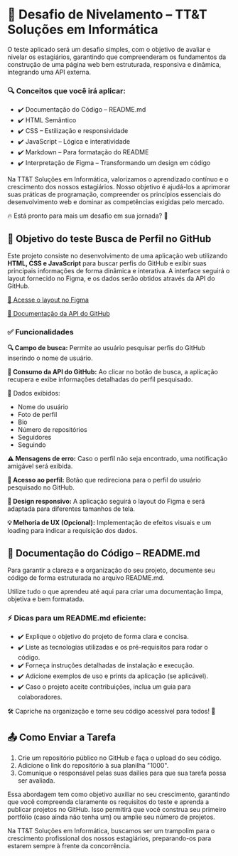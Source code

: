 # 🚀 Desafio de Nivelamento – TT&T Soluções em Informática
O teste aplicado será um desafio simples, com o objetivo de avaliar e nivelar os estagiários, garantindo que compreenderam os fundamentos da construção de uma página web bem estruturada, responsiva e dinâmica, integrando uma API externa.
### 🔍 Conceitos que você irá aplicar:
- ✔️ Documentação do Código – README.md
- ✔️ HTML Semântico
- ✔️ CSS – Estilização e responsividade
- ✔️ JavaScript – Lógica e interatividade
- ✔️ Markdown – Para formatação do README
- ✔️ Interpretação de Figma – Transformando um design em código

Na TT&T Soluções em Informática, valorizamos o aprendizado contínuo e o crescimento dos nossos estagiários. Nosso objetivo é ajudá-los a aprimorar suas práticas de programação, compreender os princípios essenciais do desenvolvimento web e dominar as competências exigidas pelo mercado.

🔥 Está pronto para mais um desafio em sua jornada? 🚀


## 📝 Objetivo do teste Busca de Perfil no GitHub
Este projeto consiste no desenvolvimento de uma aplicação web utilizando **HTML, CSS e JavaScript** para buscar perfis do GitHub e exibir suas principais informações de forma dinâmica e interativa. A interface seguirá o layout fornecido no Figma, e os dados serão obtidos através da API do GitHub.


[🔗 Acesse o layout no Figma](https://www.figma.com/design/sESIqQpC3622oIK9CEKxVg/Desafios-TT%26T?node-id=0-1&t=uNVZuAH2ycbcxtc3-1)

[🔗 Documentação da API do GitHub](https://docs.github.com/pt/rest/users/users?apiVersion=2022-11-28)

### ✅ Funcionalidades

**🔍 Campo de busca:** Permite ao usuário pesquisar perfis do GitHub inserindo o nome de usuário.

**📡 Consumo da API do GitHub:** Ao clicar no botão de busca, a aplicação recupera e exibe informações detalhadas do perfil pesquisado.

📌 Dados exibidos:
- Nome do usuário
- Foto de perfil
- Bio
- Número de repositórios
- Seguidores
- Seguindo

**⚠️ Mensagens de erro:** Caso o perfil não seja encontrado, uma notificação amigável será exibida.

**🔗 Acesso ao perfil:** Botão que redireciona para o perfil do usuário pesquisado no GitHub.

**🎨 Design responsivo:** A aplicação seguirá o layout do Figma e será adaptada para diferentes tamanhos de tela.

**💡 Melhoria de UX (Opcional):** Implementação de efeitos visuais e um loading para indicar a requisição dos dados.

## 📌 Documentação do Código – README.md
Para garantir a clareza e a organização do seu projeto, documente seu código de forma estruturada no arquivo README.md. 

Utilize tudo o que aprendeu até aqui para criar uma documentação limpa, objetiva e bem formatada.

### ⚡ Dicas para um README.md eficiente:
- ✔️ Explique o objetivo do projeto de forma clara e concisa.
- ✔️ Liste as tecnologias utilizadas e os pré-requisitos para rodar o código.
- ✔️ Forneça instruções detalhadas de instalação e execução.
- ✔️ Adicione exemplos de uso e prints da aplicação (se aplicável).
- ✔️ Caso o projeto aceite contribuições, inclua um guia para colaboradores.

🛠 Capriche na organização e torne seu código acessível para todos! 🚀

## 📤 Como Enviar a Tarefa
1. Crie um repositório público no GitHub e faça o upload do seu código.
2. Adicione o link do repositório à sua planilha "1000".
3. Comunique o responsável pelas suas dailies para que sua tarefa possa ser avaliada.

Essa abordagem tem como objetivo auxiliar no seu crescimento, garantindo que você compreenda claramente os requisitos do teste e aprenda a publicar projetos no GitHub. Isso permitirá que você construa seu primeiro portfólio (caso ainda não tenha um) ou amplie seu número de projetos.

Na TT&T Soluções em Informática, buscamos ser um trampolim para o crescimento profissional dos nossos estagiários, preparando-os para estarem sempre à frente da concorrência.